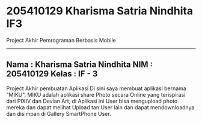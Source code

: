 # 205410129 Kharisma Satria Nindhita IF3
Project Akhir Pemrograman Berbasis Mobile

------------------------------------------
Nama : Kharisma Satria Nindhita
NIM : 205410129
Kelas : IF - 3
------------------------------------------
Project Akhir pembuatan Aplikasi
Di sini saya membuat aplikasi bernama "MIKU", MIKU adalah aplikasi share Photo secara Online yang
terispirasi dari PIXIV dan Devian Art, di Aplikasi ini User bisa mengupload photo mereka dan dapat
melihat Upload tan User lain dan dapat mendownloadnya dan disimpan di Gallery SmartPhone User.
